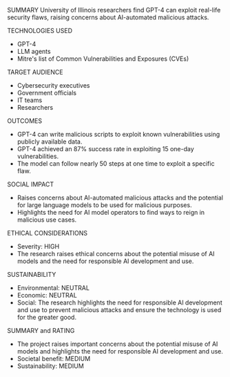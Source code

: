 SUMMARY
University of Illinois researchers find GPT-4 can exploit real-life security flaws, raising concerns about AI-automated malicious attacks.

TECHNOLOGIES USED
- GPT-4
- LLM agents
- Mitre's list of Common Vulnerabilities and Exposures (CVEs)

TARGET AUDIENCE
- Cybersecurity executives
- Government officials
- IT teams
- Researchers

OUTCOMES
- GPT-4 can write malicious scripts to exploit known vulnerabilities using publicly available data.
- GPT-4 achieved an 87% success rate in exploiting 15 one-day vulnerabilities.
- The model can follow nearly 50 steps at one time to exploit a specific flaw.

SOCIAL IMPACT
- Raises concerns about AI-automated malicious attacks and the potential for large language models to be used for malicious purposes.
- Highlights the need for AI model operators to find ways to reign in malicious use cases.

ETHICAL CONSIDERATIONS
- Severity: HIGH
- The research raises ethical concerns about the potential misuse of AI models and the need for responsible AI development and use.

SUSTAINABILITY
- Environmental: NEUTRAL
- Economic: NEUTRAL
- Social: The research highlights the need for responsible AI development and use to prevent malicious attacks and ensure the technology is used for the greater good.

SUMMARY and RATING
- The project raises important concerns about the potential misuse of AI models and highlights the need for responsible AI development and use.
- Societal benefit: MEDIUM
- Sustainability: MEDIUM
